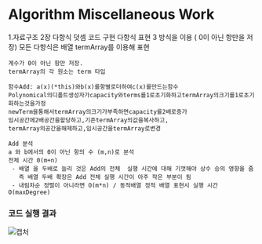# Algorithm Miscellaneous Work

1.자료구조 2장 다항식 덧셈 코드 구현 
다항식 표현 3 방식을 이용 ( 0이 아닌 항만을 저장)
모든 다항식은 배열 termArray를 이용해 표현 
```
계수가 0이 아닌 항만 저장.
termArray의 각 원소는 term 타입
```

```
함수Add: a(x)(*this)와b(x)를항별로더하여c(x)를만드는함수
Polynomical의디폴트생성자가capacity와terms를1로초기화하고termArray의크기를1로초기화하는것을가정
newTerm을통해서termArray의크기가부족하면capacity를2배로증가
임시공간에2배공간을할당하고,기존termArray의값을복사하고,
termArray의공간을해제하고,임시공간을termArray로변경
```

```
Add 분석 
a 와 b에서의 0이 아닌 항의 수 (m,n)로 분석
전체 시간 0(m+n)
 - 배열 을 두배로 늘리 것은 Add의 전체  실행 시간에 대해 기껏해야 상수 승의 영향을 줌 
   즉 배열 두배 확장은 Add 전체 실행 시간이 아주 작은 부분이 됨 
 - 내림차순 정렬이 아니라면 O(m*n) / 동적배열 정적 배열 표현시 실행 시간 O(maxDegree)
```


### 코드 실행 결과
![캡처](https://user-images.githubusercontent.com/9815703/69913647-e5609100-147d-11ea-8f34-2dbb6573dfc4.PNG)
